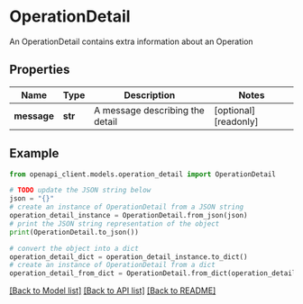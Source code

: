 # OperationDetail

An OperationDetail contains extra information about an Operation

## Properties

Name | Type | Description | Notes
------------ | ------------- | ------------- | -------------
**message** | **str** | A message describing the detail | [optional] [readonly] 

## Example

```python
from openapi_client.models.operation_detail import OperationDetail

# TODO update the JSON string below
json = "{}"
# create an instance of OperationDetail from a JSON string
operation_detail_instance = OperationDetail.from_json(json)
# print the JSON string representation of the object
print(OperationDetail.to_json())

# convert the object into a dict
operation_detail_dict = operation_detail_instance.to_dict()
# create an instance of OperationDetail from a dict
operation_detail_from_dict = OperationDetail.from_dict(operation_detail_dict)
```
[[Back to Model list]](../README.md#documentation-for-models) [[Back to API list]](../README.md#documentation-for-api-endpoints) [[Back to README]](../README.md)


